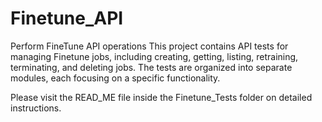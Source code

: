 # Finetune_API
Perform FineTune API operations
This project contains API tests for managing Finetune jobs, including creating, getting, listing, retraining, terminating, and deleting jobs. The tests are organized into separate modules, each focusing on a specific functionality.

Please visit the READ_ME file inside the Finetune_Tests folder on detailed instructions.


